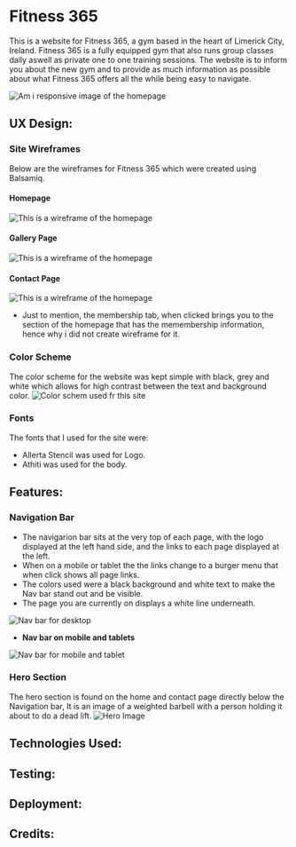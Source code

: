 # Fitness 365

This is a website for Fitness 365, a gym based in the heart of Limerick City, Ireland. Fitness 365 is a fully equipped gym that also runs group classes daily aswell as private one to one training sessions. The website is to inform you about the new gym and to provide as much information as possible about what Fitness 365 offers all the while being easy to navigate.

![Am i responsive image of the homepage](readme-docs/images/amiresponsive.png)

 ## UX Design:

### Site Wireframes
Below are the wireframes for Fitness 365 which were created using Balsamiq.

 #### Homepage
   

![This is a wireframe of the homepage](readme-docs/Wireframes/homepage-wireframe.png)

#### Gallery Page
![This is a wireframe of the homepage](readme-docs/Wireframes/gallery-wireframe.png)

 #### Contact Page
![This is a wireframe of the homepage](readme-docs/Wireframes/contact-wireframe.png)

* Just to mention, the membership tab, when clicked brings you to the section of the homepage that has the memembership information, hence why i did   not create wireframe for it.

### Color Scheme
 The color scheme for the website was kept simple with black, grey and white which allows for high contrast between the text and background color.
![Color schem used fr this site](readme-docs/images/color-pallet.png)

### Fonts
The fonts that I used for the site were:
- Allerta Stencil was used for Logo.
- Athiti was used for the body.

## Features:


### Navigation Bar
- The navigarion bar sits at the very top of each page, with the logo displayed at the left hand side, and the links to each page displayed at the left.
- When on a mobile or tablet the the links change to a burger menu that when click shows all page links. 
- The colors used were a black background and white text to make the Nav bar stand out and be visible. 
- The page you are currently on displays a white line underneath.

![Nav bar for desktop](readme-docs/images/nav.png)

 - **Nav bar on mobile and tablets**
   
   
![Nav bar for mobile and tablet](readme-docs/images/nav-mobile.png)

### Hero Section
The hero section is found on the home and contact page directly below the Navigation bar, It is an image of a weighted barbell with a person holding it about to do a dead lift.
![Hero Image](readme-docs/images/heroiimage.png)
## Technologies Used:

## Testing:

## Deployment:

## Credits:
